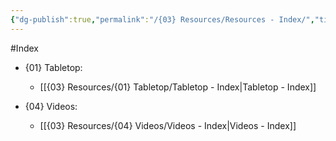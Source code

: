 ```yaml
---
{"dg-publish":true,"permalink":"/{03} Resources/Resources - Index/","title":"Resources - Index","pinned":true}
---
```



#Index

- {01} Tabletop: 
    - [[{03} Resources/{01} Tabletop/Tabletop - Index\|Tabletop - Index]]

- {04} Videos: 
    - [[{03} Resources/{04} Videos/Videos - Index\|Videos - Index]]


